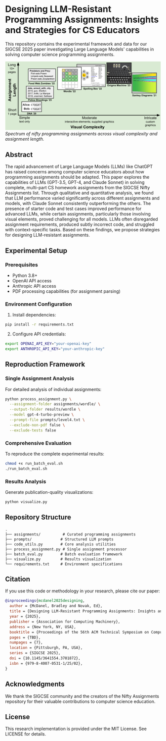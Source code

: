 # Designing LLM-Resistant Programming Assignments: Insights and Strategies for CS Educators

This repository contains the experimental framework and data for our SIGCSE 2025 paper investigating Large Language Models' capabilities in solving computer science programming assignments.

[![Assignment Analysis](figures/assignments.png)](figures/assignments.png)
*Spectrum of nifty programming assignments across visual complexity and assignment length.*

## Abstract

The rapid advancement of Large Language Models (LLMs) like ChatGPT has raised concerns among computer science educators about how programming assignments should be adapted. This paper explores the capabilities of LLMs (GPT-3.5, GPT-4, and Claude Sonnet) in solving complete, multi-part CS homework assignments from the SIGCSE Nifty Assignments list. Through qualitative and quantitative analysis, we found that LLM performance varied significantly across different assignments and models, with Claude Sonnet consistently outperforming the others. The presence of starter code and test cases improved performance for advanced LLMs, while certain assignments, particularly those involving visual elements, proved challenging for all models. LLMs often disregarded assignment requirements, produced subtly incorrect code, and struggled with context-specific tasks. Based on these findings, we propose strategies for designing LLM-resistant assignments.

## Experimental Setup

### Prerequisites

- Python 3.8+
- OpenAI API access
- Anthropic API access
- PDF processing capabilities (for assignment parsing)

### Environment Configuration

1. Install dependencies:
```bash
pip install -r requirements.txt
```

2. Configure API credentials:
```bash
export OPENAI_API_KEY="your-openai-key"
export ANTHROPIC_API_KEY="your-anthropic-key"
```

## Reproduction Framework

### Single Assignment Analysis

For detailed analysis of individual assignments:

```bash
python process_assignment.py \
  --assignment-folder assignments/wordle/ \
  --output-folder results/wordle \
  --model gpt-4-turbo-preview \
  --prompt-file prompts/level4.txt \
  --exclude-non-pdf false \
  --exclude-tests false
```

### Comprehensive Evaluation

To reproduce the complete experimental results:

```bash
chmod +x run_batch_eval.sh
./run_batch_eval.sh
```

### Results Analysis

Generate publication-quality visualizations:

```bash
python visualize.py
```

## Repository Structure

```
.
├── assignments/          # Curated programming assignments
├── prompts/             # Structured LLM prompts
├── code_utils.py        # Core analysis utilities
├── process_assignment.py # Single assignment processor
├── batch_eval.py        # Batch evaluation framework
├── visualize.py         # Results visualization
└── requirements.txt     # Environment specifications
```

## Citation

If you use this code or methodology in your research, please cite our paper:

```bibtex
@inproceedings{mcdanel2025designing,
  author = {McDanel, Bradley and Novak, Ed},
  title = {Designing LLM-Resistant Programming Assignments: Insights and Strategies for CS Educators},
  year = {2025},
  publisher = {Association for Computing Machinery},
  address = {New York, NY, USA},
  booktitle = {Proceedings of the 56th ACM Technical Symposium on Computer Science Education V. 1},
  pages = {TBD},
  numpages = {7},
  location = {Pittsburgh, PA, USA},
  series = {SIGCSE 2025},
  doi = {10.1145/3641554.3701872},
  isbn = {979-8-4007-0531-1/25/02},
}
```

## Acknowledgments

We thank the SIGCSE community and the creators of the Nifty Assignments repository for their valuable contributions to computer science education.

## License

This research implementation is provided under the MIT License. See LICENSE for details.
